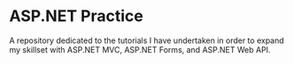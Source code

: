 ASP.NET Practice
==========================================================
A repository dedicated to the tutorials I have undertaken in order to expand my skillset with ASP.NET MVC, ASP.NET Forms, and ASP.NET Web API.
